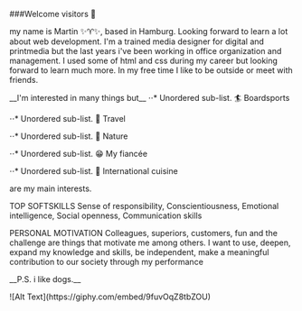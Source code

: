 ###Welcome visitors 🖖

my name is Martin ✨♈️✨, based in Hamburg. Looking forward to learn a lot about web development. I'm a trained media designer for digital and printmedia but the last years i've been working in office organization and management. 
I used some of html and css during my career but looking forward to learn much more. In my free time I like to be outside or meet with friends. 
<p></p>
__I'm interested in many things but__
⋅⋅* Unordered sub-list. 🏄 Boardsports<p></p>
⋅⋅* Unordered sub-list.  🚐 Travel<p></p>
⋅⋅* Unordered sub-list.  🐠 Nature <p></p>
⋅⋅* Unordered sub-list.  😁 My fiancée <p></p>
⋅⋅* Unordered sub-list.  🌮 International cuisine <p></p>
are my main interests.<p></p>
<p></p>
TOP SOFTSKILLS
Sense of responsibility, Conscientiousness, Emotional intelligence, Social openness, Communication skills
<p></p>
PERSONAL MOTIVATION
Colleagues, superiors, customers, fun and the challenge are things that motivate me among others. I want to use, deepen, expand my knowledge and skills, be independent, make a meaningful contribution to our society through my performance
<p></p>
__P.S. i like dogs.__
<p></p>
![Alt Text](https://giphy.com/embed/9fuvOqZ8tbZOU)
